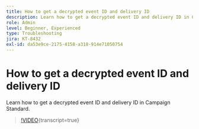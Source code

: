 ```yaml
---
title: How to get a decrypted event ID and delivery ID
description: Learn how to get a decrypted event ID and delivery ID in Campaign Standard.
role: Admin
level: Beginner, Experienced
type: Troubleshooting
jira: KT-8432
exl-id: da53e9ce-2175-4158-a318-914e71050754
---
```

# How to get a decrypted event ID and delivery ID

Learn how to get a decrypted event ID and delivery ID in Campaign Standard.

>[!VIDEO](https://video.tv.adobe.com/v/335989?learn=on){transcript=true}
